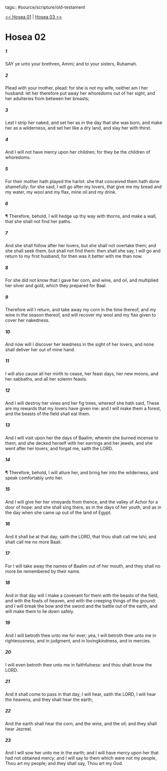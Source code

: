 tags:: #source/scripture/old-testament

[<< Hosea 01](source/scripture/old-testament/28_Hosea/Hosea_01.md) | [Hosea 03 >>](source/scripture/old-testament/28_Hosea/Hosea_03.md)

# Hosea 02

##### 1

SAY ye unto your brethren, Ammi; and to your sisters, Ruhamah.

##### 2

Plead with your mother, plead: for she is not my wife, neither am I her husband: let her therefore put away her whoredoms out of her sight, and her adulteries from between her breasts;

##### 3

Lest I strip her naked, and set her as in the day that she was born, and make her as a wilderness, and set her like a dry land, and slay her with thirst.

##### 4

And I will not have mercy upon her children; for they be the children of whoredoms.

##### 5

For their mother hath played the harlot: she that conceived them hath done shamefully: for she said, I will go after my lovers, that give me my bread and my water, my wool and my flax, mine oil and my drink.

##### 6

¶ Therefore, behold, I will hedge up thy way with thorns, and make a wall, that she shall not find her paths.

##### 7

And she shall follow after her lovers, but she shall not overtake them; and she shall seek them, but shall not find them: then shall she say, I will go and return to my first husband; for then was it better with me than now.

##### 8

For she did not know that I gave her corn, and wine, and oil, and multiplied her silver and gold, which they prepared for Baal.

##### 9

Therefore will I return, and take away my corn in the time thereof, and my wine in the season thereof, and will recover my wool and my flax given to cover her nakedness.

##### 10

And now will I discover her lewdness in the sight of her lovers, and none shall deliver her out of mine hand.

##### 11

I will also cause all her mirth to cease, her feast days, her new moons, and her sabbaths, and all her solemn feasts.

##### 12

And I will destroy her vines and her fig trees, whereof she hath said, These are my rewards that my lovers have given me: and I will make them a forest, and the beasts of the field shall eat them.

##### 13

And I will visit upon her the days of Baalim, wherein she burned incense to them, and she decked herself with her earrings and her jewels, and she went after her lovers, and forgat me, saith the LORD.

##### 14

¶ Therefore, behold, I will allure her, and bring her into the wilderness, and speak comfortably unto her.

##### 15

And I will give her her vineyards from thence, and the valley of Achor for a door of hope: and she shall sing there, as in the days of her youth, and as in the day when she came up out of the land of Egypt.

##### 16

And it shall be at that day, saith the LORD, that thou shalt call me Ishi; and shalt call me no more Baali.

##### 17

For I will take away the names of Baalim out of her mouth, and they shall no more be remembered by their name.

##### 18

And in that day will I make a covenant for them with the beasts of the field, and with the fowls of heaven, and with the creeping things of the ground: and I will break the bow and the sword and the battle out of the earth, and will make them to lie down safely.

##### 19

And I will betroth thee unto me for ever; yea, I will betroth thee unto me in righteousness, and in judgment, and in lovingkindness, and in mercies.

##### 20

I will even betroth thee unto me in faithfulness: and thou shalt know the LORD.

##### 21

And it shall come to pass in that day, I will hear, saith the LORD, I will hear the heavens, and they shall hear the earth;

##### 22

And the earth shall hear the corn, and the wine, and the oil; and they shall hear Jezreel.

##### 23

And I will sow her unto me in the earth; and I will have mercy upon her that had not obtained mercy; and I will say to them which were not my people, Thou art my people; and they shall say, Thou art my God.
